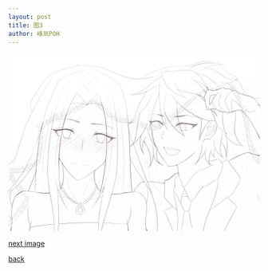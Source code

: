 ```yaml
---
layout: post
title: 图3
author: 峰岚POH
---
```


![image3](https://raw.githubusercontent.com/allforyanchen/allforyanchen.github.io/master/images/POH/3.jpg)


[next image](https://allforyanchen.github.io/2021/01/06/post-62-image4.html)

[back](https://allforyanchen.github.io/)
